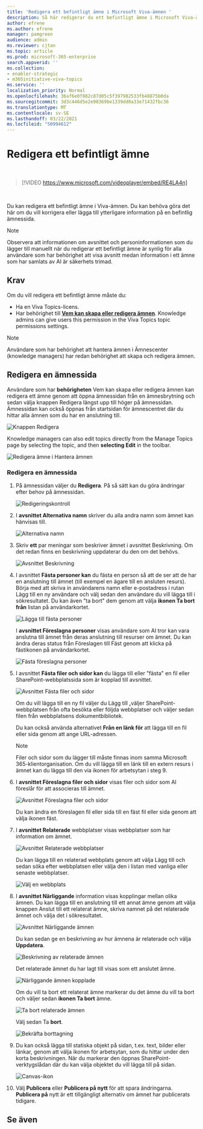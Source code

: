 ```yaml
---
title: 'Redigera ett befintligt ämne i Microsoft Viva-ämnen '
description: Så här redigerar du ett befintligt ämne i Microsoft Viva-ämnen.
author: efrene
ms.author: efrene
manager: pamgreen
audience: admin
ms.reviewer: cjtan
ms.topic: article
ms.prod: microsoft-365-enterprise
search.appverid: ''
ms.collection:
- enabler-strategic
- m365initiative-viva-topics
ms.service: ''
localization_priority: Normal
ms.openlocfilehash: 36af6e0f882c87d05c5f397982533fb48875b0da
ms.sourcegitcommit: 3d3c446d5e2e90369be1339dd0a33e71432fbc36
ms.translationtype: MT
ms.contentlocale: sv-SE
ms.lasthandoff: 03/22/2021
ms.locfileid: "50994612"
---
```

# <a name="edit-an-existing-topic"></a>Redigera ett befintligt ämne 

</br>

> [!VIDEO https://www.microsoft.com/videoplayer/embed/RE4LA4n]  

</br>

Du kan redigera ett befintligt ämne i Viva-ämnen. Du kan behöva göra det här om du vill korrigera eller lägga till ytterligare information på en befintlig ämnessida. 

> [!Note] 
> Observera att informationen om avsnittet och [](topic-experiences-security-trimming.md)personinformationen som du lägger till manuellt när du redigerar ett befintligt ämne är synlig för alla användare som har behörighet att visa avsnitt medan information i ett ämne som har samlats av AI är säkerhets trimad. 

## <a name="requirements"></a>Krav

Om du vill redigera ett befintligt ämne måste du:
- Ha en Viva Topics-licens.
- Har behörighet till [**Vem kan skapa eller redigera ämnen**](./topic-experiences-user-permissions.md). Knowledge admins can give users this permission in the Viva Topics topic permissions settings. 

> [!Note] 
> Användare som har behörighet att hantera ämnen i Ämnescenter (knowledge managers) har redan behörighet att skapa och redigera ämnen.

## <a name="how-to-edit-a-topic-page"></a>Redigera en ämnessida

Användare som har **behörigheten** Vem kan skapa eller redigera ämnen kan redigera ett ämne <b></b> genom att öppna ämnessidan från en ämnesbrytning och sedan välja knappen Redigera längst upp till höger på ämnessidan. Ämnessidan kan också öppnas från startsidan för ämnescentret där du hittar alla ämnen som du har en anslutning till.

   ![Knappen Redigera](../media/knowledge-management/edit-button.png) </br> 

Knowledge managers can also edit topics directly from the Manage Topics page by selecting the topic, and then <b>selecting Edit</b> in the toolbar.

   ![Redigera ämne i Hantera ämnen](../media/knowledge-management/manage-topics-edit.png) </br> 

### <a name="to-edit-a-topic-page"></a>Redigera en ämnessida

1. På ämnessidan väljer du **Redigera**. På så sätt kan du göra ändringar efter behov på ämnessidan.

   ![Redigeringskontroll](../media/knowledge-management/topic-page-edit.png) </br>  


2. I <b>avsnittet Alternativa namn</b> skriver du alla andra namn som ämnet kan hänvisas till. 

    ![Alternativa namn](../media/knowledge-management/alt-names.png) </br> 
3. Skriv <b>ett</b> par meningar som beskriver ämnet i avsnittet Beskrivning. Om det redan finns en beskrivning uppdaterar du den om det behövs.

    ![Avsnittet Beskrivning](../media/knowledge-management/description.png)</br>

4. I avsnittet <b>Fästa personer kan</b> du fästa en person så att de ser att de har en anslutning till ämnet (till exempel en ägare till en ansluten resurs). Börja med att skriva in <b></b> användarens namn eller e-postadress i rutan Lägg till en ny användare och välj sedan den användare du vill lägga till i sökresultatet. Du kan även "ta bort" dem genom att välja <b>ikonen Ta bort från</b> listan på användarkortet.
 
    ![Lägga till fästa personer](../media/knowledge-management/pinned-people.png)</br>

    I <b>avsnittet Föreslagna personer</b> visas användare som AI tror kan vara anslutna till ämnet från deras anslutning till resurser om ämnet. Du kan ändra deras status från Föreslagen till Fäst genom att klicka på fästikonen på användarkortet.

   ![Fästa föreslagna personer](../media/knowledge-management/suggested-people.png)</br>

5. I avsnittet <b>Fästa filer och sidor kan</b> du lägga till eller "fästa" en fil eller SharePoint-webbplatssida som är kopplad till avsnittet.

   ![Avsnittet Fästa filer och sidor](../media/knowledge-management/pinned-files-and-pages.png)</br>
 
    Om du vill lägga till en ny fil väljer du Lägg till <b>,</b>väljer SharePoint-webbplatsen från ofta besökta eller följda webbplatser och väljer sedan filen från webbplatsens dokumentbibliotek.

    Du kan också använda alternativet <b>Från en länk för</b> att lägga till en fil eller sida genom att ange URL-adressen. 

   > [!Note] 
   > Filer och sidor som du lägger till måste finnas inom samma Microsoft 365-klientorganisation. Om du vill lägga till en länk till en extern resurs i ämnet kan du lägga till den via ikonen för arbetsytan i steg 9.

6. I <b>avsnittet Föreslagna filer och sidor</b> visas filer och sidor som AI föreslår för att associeras till ämnet.

   ![Avsnittet Föreslagna filer och sidor](../media/knowledge-management/suggested-files-and-pages.png)</br>

    Du kan ändra en föreslagen fil eller sida till en fäst fil eller sida genom att välja ikonen fäst.

7.  I <b>avsnittet Relaterade</b> webbplatser visas webbplatser som har information om ämnet. 

    ![Avsnittet Relaterade webbplatser](../media/knowledge-management/related-sites.png)</br>

    Du kan lägga till <b></b> en relaterad webbplats genom att välja Lägg till och sedan söka efter webbplatsen eller välja den i listan med vanliga eller senaste webbplatser.</br>
    
    ![Välj en webbplats](../media/knowledge-management/sites.png)</br>

8. I <b>avsnittet Närliggande</b> information visas kopplingar mellan olika ämnen. Du kan lägga till en anslutning <b></b> till ett annat ämne genom att välja knappen Anslut till ett relaterat ämne, skriva namnet på det relaterade ämnet och välja det i sökresultatet. 

   ![Avsnittet Närliggande ämnen](../media/knowledge-management/related-topic.png)</br>  

    Du kan sedan ge en beskrivning av hur ämnena är relaterade och välja <b>Uppdatera</b>.</br>

   ![Beskrivning av relaterade ämnen](../media/knowledge-management/related-topics-update.png)</br> 

   Det relaterade ämnet du har lagt till visas som ett anslutet ämne.

   ![Närliggande ämnen kopplade](../media/knowledge-management/related-topics-final.png)</br> 

   Om du vill ta bort ett relaterat ämne markerar du det ämne du vill ta bort och väljer sedan <b>ikonen Ta bort</b> ämne.</br>
 
   ![Ta bort relaterade ämnen](../media/knowledge-management/remove-related.png)</br>  

   Välj sedan Ta <b>bort</b>.</br>

   ![Bekräfta borttagning](../media/knowledge-management/remove-related-confirm.png)</br> 


9. Du kan också lägga till statiska objekt på sidan, t.ex. text, bilder eller länkar, genom att välja ikonen för arbetsytan, som du hittar under den korta beskrivningen. När du markerar den öppnas SharePoint-verktygslådan där du kan välja objektet du vill lägga till på sidan.

   ![Canvas-ikon](../media/knowledge-management/webpart-library.png)</br> 


10. Välj **Publicera** eller **Publicera på nytt** för att spara ändringarna. **Publicera på** nytt är ett tillgängligt alternativ om ämnet har publicerats tidigare.


## <a name="see-also"></a>Se även



